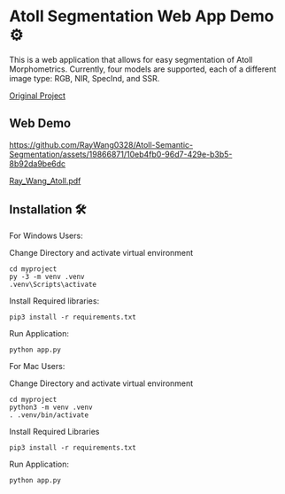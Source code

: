 
# Atoll Segmentation Web App Demo ⚙️

This is a web application that allows for easy segmentation of Atoll Morphometrics. Currently, four models are supported, each of a different image type: RGB, NIR, SpecInd, and SSR.  

[Original Project](https://github.com/Tahiya31/colby_atoll)

## Web Demo 

https://github.com/RayWang0328/Atoll-Semantic-Segmentation/assets/19866871/10eb4fb0-96d7-429e-b3b5-8b92da9be6dc

[Ray_Wang_Atoll.pdf](https://github.com/RayWang0328/Atoll-Semantic-Segmentation/files/12219641/Ray_Wang_Atoll.pdf)


## Installation 🛠️

For Windows Users: 

Change Directory and activate virtual environment
```
cd myproject
py -3 -m venv .venv
.venv\Scripts\activate
```

Install Required libraries:
```
pip3 install -r requirements.txt
```

Run Application: 
```
python app.py
```


For Mac Users: 

Change Directory and activate virtual environment
```
cd myproject
python3 -m venv .venv
. .venv/bin/activate
```

Install Required Libraries 
```
pip3 install -r requirements.txt
```

Run Application: 
```
python app.py
```
